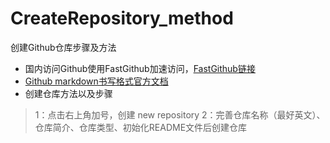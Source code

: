 # CreateRepository_method
创建Github仓库步骤及方法
- 国内访问Github使用FastGithub加速访问，[FastGithub链接](https://gitee.com/XingYuan55/FastGithub/releases/tag/2.1.4)
- [Github markdown书写格式官方文档](https://docs.github.com/zh/get-started/writing-on-github/getting-started-with-writing-and-formatting-on-github/basic-writing-and-formatting-syntax)
- 创建仓库方法以及步骤
> 1：点击右上角加号，创建 new repository
> 2：完善仓库名称（最好英文）、仓库简介、仓库类型、初始化README文件后创建仓库
